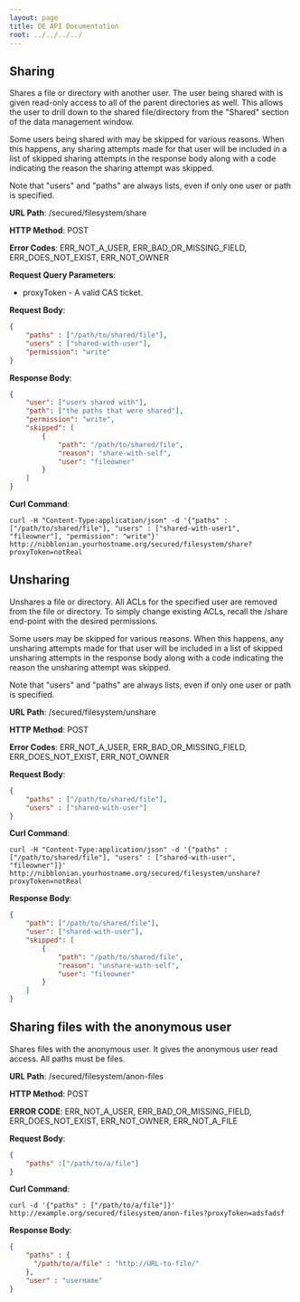 ```yaml
---
layout: page
title: DE API Documentation
root: ../../../../
---
```


Sharing
-------

Shares a file or directory with another user. The user being shared with is given read-only access to all of the parent directories as well. This allows the user to drill down to the shared file/directory from the "Shared" section of the data management window.

Some users being shared with may be skipped for various reasons. When this happens, any sharing attempts made for that user will be included in a list of skipped sharing attempts in the response body along with a code indicating the reason the sharing attempt was skipped.

Note that "users" and "paths" are always lists, even if only one user or path is specified.

__URL Path__: /secured/filesystem/share

__HTTP Method__: POST

__Error Codes__: ERR_NOT_A_USER, ERR_BAD_OR_MISSING_FIELD, ERR_DOES_NOT_EXIST, ERR_NOT_OWNER

__Request Query Parameters__:
* proxyToken - A valid CAS ticket.

__Request Body__:

```json
{
    "paths" : ["/path/to/shared/file"],
    "users" : ["shared-with-user"],
    "permission": "write"
}
```

__Response Body__:

```json
{
    "user": ["users shared with"],
    "path": ["the paths that were shared"],
    "permission": "write",
    "skipped": [
        {
            "path": "/path/to/shared/file",
            "reason": "share-with-self",
            "user": "fileowner"
        }
    ]
}
```

__Curl Command__:

    curl -H "Content-Type:application/json" -d '{"paths" : ["/path/to/shared/file"], "users" : ["shared-with-user1", "fileowner"], "permission": "write"}' http://nibblonian.yourhostname.org/secured/filesystem/share?proxyToken=notReal



Unsharing
------------------------
Unshares a file or directory. All ACLs for the specified user are removed from the file or directory. To simply change existing ACLs, recall the /share end-point with the desired permissions.

Some users may be skipped for various reasons.  When this happens, any unsharing attempts made for that user will be included in a list of skipped unsharing attempts in the response body along with a code indicating the reason the unsharing attempt was skipped.

Note that "users" and "paths" are always lists, even if only one user or path is specified.

__URL Path__: /secured/filesystem/unshare

__HTTP Method__: POST

__Error Codes__: ERR_NOT_A_USER, ERR_BAD_OR_MISSING_FIELD, ERR_DOES_NOT_EXIST, ERR_NOT_OWNER

__Request Body__:

```json
{
    "paths" : ["/path/to/shared/file"],
    "users" : ["shared-with-user"]
}
```

__Curl Command__:

    curl -H "Content-Type:application/json" -d '{"paths" : ["/path/to/shared/file"], "users" : ["shared-with-user", "fileowner"]}' http://nibblonian.yourhostname.org/secured/filesystem/unshare?proxyToken=notReal

__Response Body__:

```json
{
    "path": ["/path/to/shared/file"],
    "user": ["shared-with-user"],
    "skipped": [
        {
            "path": "/path/to/shared/file",
            "reason": "unshare-with-self",
            "user": "fileowner"
        }
    ]
}
```


Sharing files with the anonymous user
-------------------------------------

Shares files with the anonymous user. It gives the anonymous user read access. All paths must be files.

__URL Path__: /secured/filesystem/anon-files

__HTTP Method__: POST

__ERROR CODE__: ERR_NOT_A_USER, ERR_BAD_OR_MISSING_FIELD, ERR_DOES_NOT_EXIST, ERR_NOT_OWNER, ERR_NOT_A_FILE

__Request Body__:

```json
{
    "paths" :["/path/to/a/file"]
}
```

__Curl Command__:

    curl -d '{"paths" : ["/path/to/a/file"]}' http://example.org/secured/filesystem/anon-files?proxyToken=adsfadsf

__Response Body__:

```json
{
    "paths" : {
      "/path/to/a/file" : "http://URL-to-file/"
    },
    "user" : "username"
}
```
